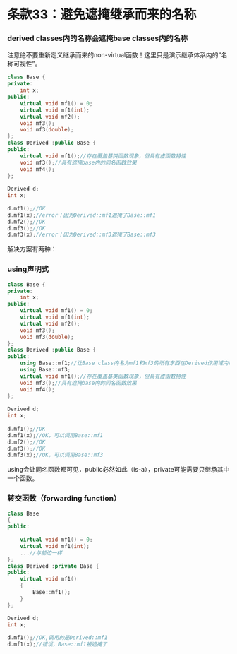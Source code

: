 # 条款33：避免遮掩继承而来的名称
### derived classes内的名称会遮掩base classes内的名称
注意绝不要重新定义继承而来的non-virtual函数！这里只是演示继承体系内的“名称可视性”。
```c++
class Base {
private:
	int x;
public:
	virtual void mf1() = 0;
	virtual void mf1(int);
	virtual void mf2();
	void mf3();
	void mf3(double);
};
class Derived :public Base {
public:
	virtual void mf1();//存在覆盖基类函数现象，但具有虚函数特性
	void mf3();//具有遮掩base内的同名函数效果
	void mf4();
};
 
Derived d;
int x;
 
d.mf1();//OK
d.mf1(x);//error！因为Derived::mf1遮掩了Base::mf1
d.mf2();//OK
d.mf3();//OK
d.mf3(x);//error！因为Derived::mf3遮掩了Base::mf3
```
解决方案有两种：
### using声明式
```c++
class Base {
private:
	int x;
public:
	virtual void mf1() = 0;
	virtual void mf1(int);
	virtual void mf2();
	void mf3();
	void mf3(double);
};
class Derived :public Base {
public:
	using Base::mf1;//让Base class内名为mf1和mf3的所有东西在Derived作用域内都可见
	using Base::mf3;
	virtual void mf1();//存在覆盖基类函数现象，但具有虚函数特性
	void mf3();//具有遮掩base内的同名函数效果
	void mf4();
};
 
Derived d;
int x;
 
d.mf1();//OK
d.mf1(x);//OK，可以调用Base::mf1
d.mf2();//OK
d.mf3();//OK
d.mf3(x);//OK，可以调用Base::mf3
```
using会让同名函数都可见，public必然如此（is-a），private可能需要只继承其中一个函数。
### 转交函数（forwarding function）
```c++
class Base
{
public:
 
	virtual void mf1() = 0;
	virtual void mf1(int);
	...//与前边一样
};
class Derived :private Base {
public:
	virtual void mf1()
	{
		Base::mf1();
	}
};

Derived d;
int x;
 
d.mf1();//OK,调用的是Derived::mf1
d.mf1(x);//错误，Base::mf1被遮掩了
```